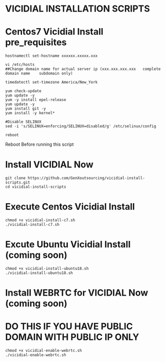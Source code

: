 # VICIDIAL INSTALLATION SCRIPTS
# Centos7 Vicidial Install pre_requisites 

```
hostnamectl set-hostname xxxxxx.xxxxx.xxx

vi /etc/hosts
##Change domain name for actual server ip (xxx.xxx.xxx.xxx   complete domain name    subdomain only)

timedatectl set-timezone America/New_York

yum check-update
yum update -y
yum -y install epel-release
yum update -y
yum install git -y
yum install -y kernel*

#Disable SELINUX
sed -i 's/SELINUX=enforcing/SELINUX=disabled/g' /etc/selinux/config    

reboot

````
  Reboot Before running this script

# Install VICIDIAL Now

```
git clone https://github.com/GenXoutsourcing/vicidial-install-scripts.git
cd vicidial-install-scripts
```

# Execute Centos Vicidial Install
```
chmod +x vicidial-install-c7.sh
./vicidial-install-c7.sh
```

# Excute Ubuntu Vicidial Install (coming soon)
```
chmod +x vicidial-install-ubuntu18.sh
./vicidial-install-ubuntu18.sh
```

# Install WEBRTC for VICIDIAL Now (coming soon)
# DO THIS IF YOU HAVE PUBLIC DOMAIN WITH PUBLIC IP ONLY

```
chmod +x vicidial-enable-webrtc.sh
./vicidial-enable-webrtc.sh
```
